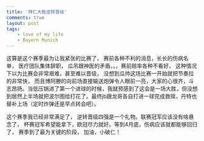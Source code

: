 ```yaml
---
title: '拜仁大胜逆转晋级'
comments: true
layout: post
tags:
    - love of my life 
    - Bayern Munich
---
```


这算是这个赛季最为让我紧张的比赛了， 赛前各种不利的消息，长长的伤病名单， 医疗团队集体辞职， 瓜吊跟神医的矛盾。。。赛前赔率各种不看好， 这种情况下以为比赛会非常艰难，甚至难以晋级， 没想到瓜帅这场比赛一开始就把节奏拉的非常快， 而且博阿滕的向前场直接输送炮弹令人眼前一亮，大家的心很齐，斗志昂扬。当低压锅进了第一个进球的时候，我就预感到了这会是一场大胜，但没想到居然上半场就把波尔图给打花了。最终jb跟龙哥各自打进一球完成救赎，丹特也替补上场（定时炸弹还是早点转会吧）。

这个赛季我已经非常满足了， 逆转晋级四强是一个礼物。联赛冠军应该没有啥悬念了， 杯赛冠军希望能拿下，欧冠尽力就好。等到4月底，伤病应该就都能够回归了， 赛季到了最为关键的阶段， 加油，小破仁！






